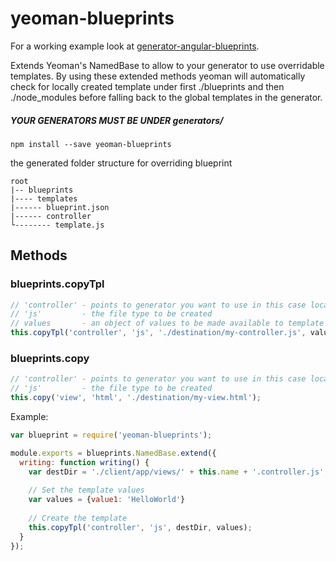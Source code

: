 # yeoman-blueprints

For a working example look at [generator-angular-blueprints](https://github.com/deebloo/generator-angular-blueprint).

Extends Yeoman's NamedBase to allow to your generator to use overridable templates.
By using these extended methods yeoman will automatically check for locally created template under first ./blueprints and then ./node_modules before falling back to the global templates in the generator.

##### YOUR GENERATORS MUST BE UNDER generators/ 

```
npm install --save yeoman-blueprints
```

the generated folder structure for overriding blueprint
```
root
|-- blueprints
|---- templates
|------ blueprint.json
|------ controller
└-------- template.js
```

## Methods

### blueprints.copyTpl
```js
// 'controller' - points to generator you want to use in this case located under generators/controller/
// 'js'         - the file type to be created
// values       - an object of values to be made available to template
this.copyTpl('controller', 'js', './destination/my-controller.js', values);
```

### blueprints.copy
```js
// 'controller' - points to generator you want to use in this case located under generators/controller/
// 'js'         - the file type to be created
this.copy('view', 'html', './destination/my-view.html');
```

Example:
```js
var blueprint = require('yeoman-blueprints');

module.exports = blueprints.NamedBase.extend({
  writing: function writing() {
    var destDir = './client/app/views/' + this.name + '.controller.js';
             
    // Set the template values
    var values = {value1: 'HelloWorld'}
           
    // Create the template
    this.copyTpl('controller', 'js', destDir, values);
  }
});
```
